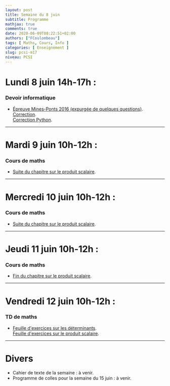 ```yaml
---
layout: post
title: Semaine du 8 juin
subtitle: Programme
mathjax: true
comments: true
date: 2020-06-09T08:22:51+02:00
authors: ["FCoulombeau"]
tags: [ Maths, Cours, Info ]
categories: [ Enseignement ]
slug: pcsi-m17
niveau: PCSI
---
```


# Lundi 8 juin 14h-17h :
### Devoir informatique
- [Épreuve Mines-Ponts 2016 (expurgée de quelques questions)](https://fcoulombeau.github.io/cours/PCSI-DevInfo-08062020.pdf).  
  [Correction](https://fcoulombeau.github.io/cours/PCSI-DevInfo-08062020co.pdf).  
  [Correction Python](https://fcoulombeau.github.io/cours/PCSI-DevInfo-08062020co.py).

---

# Mardi 9 juin 10h-12h :
### Cours de maths
- [Suite du chapitre sur le produit scalaire](https://fcoulombeau.github.io/cours/PCSI-Cours-09062020.pdf).

---

# Mercredi 10 juin 10h-12h : 
### Cours de maths

- [Suite du chapitre sur le produit scalaire](https://fcoulombeau.github.io/cours/PCSI-Cours-10062020.pdf).

---

# Jeudi 11 juin 10h-12h : 
### Cours de maths

- [Fin du chapitre sur le produit scalaire](https://fcoulombeau.github.io/cours/PCSI-Cours-11062020.pdf).

---

# Vendredi 12 juin 10h-12h : 
### TD de maths

- [Feuille d'exercices sur les déterminants](https://fcoulombeau.github.io/cours/PCSI-Exo-28052020.pdf).  
  [Feuille d'exercices sur le produit scalaire](https://fcoulombeau.github.io/cours/PCSI-Exo-05062020.pdf).

---

# Divers

- Cahier de texte de la semaine : à venir.
- Programme de colles pour la semaine du 15 juin : à venir.
